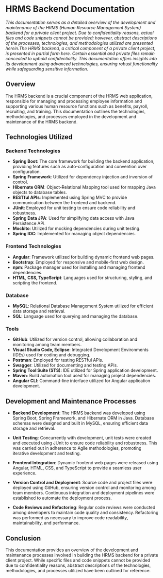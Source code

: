 # HRMS Backend Documentation

*This documentation serves as a detailed overview of the development and maintenance of the HRMS (Human Resource Management System) backend for a private client project. Due to confidentiality reasons, actual files and code snippets cannot be provided; however, abstract descriptions of the processes, technologies, and methodologies utilized are presented herein.The HRMS backend, a critical component of a private client project, is presented in partial form here. Certain essential and private files remain concealed to uphold confidentiality. This documentation offers insights into its development using advanced technologies, ensuring robust functionality while safeguarding sensitive information.*

## Overview

The HRMS backend is a crucial component of the HRMS web application, responsible for managing and processing employee information and supporting various human resource functions such as benefits, payroll, recruiting, and training. This documentation outlines the technologies, methodologies, and processes employed in the development and maintenance of the HRMS backend.

## Technologies Utilized

### Backend Technologies

- **Spring Boot**: The core framework for building the backend application, providing features such as auto-configuration and convention over configuration.
- **Spring Framework**: Utilized for dependency injection and inversion of control.
- **Hibernate ORM**: Object-Relational Mapping tool used for mapping Java objects to database tables.
- **RESTful APIs**: Implemented using Spring MVC to provide communication between the frontend and backend.
- **JUnit**: Employed for unit testing to ensure code reliability and robustness.
- **Spring Data JPA**: Used for simplifying data access with Java Persistence API.
- **Mockito**: Utilized for mocking dependencies during unit testing.
- **Spring IOC**: Implemented for managing object dependencies.

### Frontend Technologies

- **Angular**: Framework utilized for building dynamic frontend web pages.
- **Bootstrap**: Employed for responsive and mobile-first web design.
- **npm**: Package manager used for installing and managing frontend dependencies.
- **HTML, CSS, TypeScript**: Languages used for structuring, styling, and scripting the frontend.

### Database

- **MySQL**: Relational Database Management System utilized for efficient data storage and retrieval.
- **SQL**: Language used for querying and managing the database.

### Tools

- **GitHub**: Utilized for version control, allowing collaboration and monitoring among team members.
- **Visual Studio Code, Eclipse**: Integrated Development Environments (IDEs) used for coding and debugging.
- **Postman**: Employed for testing RESTful APIs.
- **Swagger**: Utilized for documenting and testing APIs.
- **Spring Tool Suite (STS)**: IDE utilized for Spring application development.
- **Maven**: Build automation tool used for managing project dependencies.
- **Angular CLI**: Command-line interface utilized for Angular application development.

## Development and Maintenance Processes

- **Backend Development**: The HRMS backend was developed using Spring Boot, Spring Framework, and Hibernate ORM in Java. Database schemas were designed and built in MySQL, ensuring efficient data storage and retrieval.
  
- **Unit Testing**: Concurrently with development, unit tests were created and executed using JUnit to ensure code reliability and robustness. This was carried out in adherence to Agile methodologies, promoting iterative development and testing.

- **Frontend Integration**: Dynamic frontend web pages were released using Angular, HTML, CSS, and TypeScript to provide a seamless user experience.

- **Version Control and Deployment**: Source code and project files were deployed using GitHub, ensuring version control and monitoring among team members. Continuous integration and deployment pipelines were established to automate the deployment process.

- **Code Reviews and Refactoring**: Regular code reviews were conducted among developers to maintain code quality and consistency. Refactoring was performed as necessary to improve code readability, maintainability, and performance.

## Conclusion

This documentation provides an overview of the development and maintenance processes involved in building the HRMS backend for a private client project. While specific files and code snippets cannot be provided due to confidentiality reasons, abstract descriptions of the technologies, methodologies, and processes utilized have been outlined for reference.
